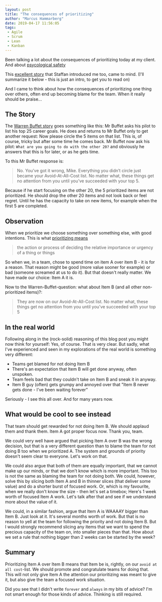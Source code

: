 ```yaml
---
layout: post
title: "The consequences of prioritizing"
author: "Marcus Hammarberg"
date: 2019-04-17 11:56:05
tags:
 - Agile
 - Scrum
 - Lean
 - Kanban
---
```


Been talking a lot about the consequences of prioritizing today at my client. And about [psycological safety](https://docs.google.com/document/d/1BAmaH1_U4z5tc3QpV5pMDoPsGmVSVYdSzefIfwjeT7E/export?format=pdf)

This [excellent story](https://jamesclear.com/buffett-focus) that Staffan introduced me too, came to mind. (I'll summarize it below - this is just an intro, to get you to read on)

And I came to think about how the consequences of prioritizing one thing over others, often end up becoming blame for the team. When it really should be praise...

<a name='more'></a>

## The Story

The [Warren Buffet story](https://jamesclear.com/buffett-focus) goes something like this: 
Mr Buffet asks his pilot to list his top 25 career goals. He does and returns to Mr Buffet only to get another request: Now please circle the 5 items on that list. This is, of course, tricky but after some time he comes back. 
Mr Buffet now ask his pilot: `What are you going to do with the other 20?` and obviously he answers that this is for later, or as he gets time. 

To this Mr Buffet response is:
> No. You’ve got it wrong, Mike. Everything you didn’t circle just became your Avoid-At-All-Cost list. No matter what, these things get no attention from you until you’ve succeeded with your top 5.

Because if he start focusing on the other 20, the 5 prioritized items are not prioritized. He should drop the other 20 items and not look back or feel regret. Until he has the capacity to take on new items, for example when the first 5 are completed. 

## Observation

When we prioritize we choose something over something else, with good intentions. This is what [prioritizing means](https://www.google.com/search?q=defintion+prioritzation&rlz=1C1GGRV_enSE816SE817&oq=defintion+prioritzation)

> the action or process of deciding the relative importance or urgency of a thing or things

So when we, in a team, chose to spend time on item A over item B - it is for a reason. That reason might be good (more value sooner for example) or bad (someone screamed at us to do it). But that doesn't really matter. We have made our choice: Item A it is.

Now to the Warren-Buffet-question: what about Item B (and all other non-prioritized items)?:

> They are now on our Avoid-At-All-Cost list. No matter what, these things get no attention from you until you’ve succeeded with your top 5 

## In the real world
Following along in the (rock-solid) reasoning of this blog post you might now think for yourself: Yes, of course. That is very clear. 
But sadly, what I've experienced and seen in my explorations of the real world is something very different:

* Teams get blamed for not doing Item B
* There's an expectation that Item B will get done anyway, often unspoken.
* Team feels bad that they couldn't take on Item B and sneak it in anyway. 
* Item B guy (often) gets grumpy and annoyed over that "Item B never gets done - I've been waiting forever"

Seriously - I see this all over. And for many years now.

## What would be cool to see instead
That team should get rewarded for not doing Item B. We should applaud them and thank them. Item A got proper focus now. Thank you, team.

We could very well have argued that picking Item A over B was the wrong decision, but that is a very different question than to blame the team for not doing B too when we prioritized A. The system and grounds of priority doesn't seem clear to everyone. Let's work on that.

We could also argue that both of them are equally important, that we cannot make up our minds, or that we don't know which is more important. This too is not the same as blaming the team for not doing both. We could, however, solve this by slicing both Item A and B in thinner slices (that deliver some value) and do a shorter burst of focused work. 
Or, which is my favourite, when we really don't know the size - then let's set a timebox; Here's 1 week worth of focused Item A work. Let's talk after that and see if we understand more about the value of it. 

We could, in a similar fashion, argue that Item A is WAAAAY bigger than Item B. Just look at it. It's several months worth of work. But that is no reason to yell at the team for following the priority and not doing Item B. But I would strongly recommend slicing any items that we want to spend the precious capacity of the team on, into smaller pieces than that. How about we set a rule that nothing bigger than 2 weeks can be started by the week?

## Summary
Prioritizing Item A over Item B means that Item be is, rightly, on our `avoid at all cost`-list. We should promote and congratulate teams for doing that. This will not only give Item A the attention our prioritizing was meant to give it, but also give the team a focused work situation. 

Did you see that I didn't write `forever` and `always` in my bits of advice? I'm not smart enough for those kinds of advice. Thinking is still required. 
